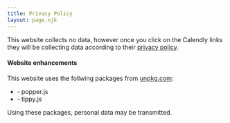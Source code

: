 ```yaml
---
title: Privacy Policy
layout: page.njk
---
```


This website collects no data, however once you click on the Calendly links they will be collecting data according to their [privacy policy](https://calendly.com/privacy).

#### Website enhancements ####

This website uses the follwing packages from <a href="https://unpkg.com" rel="noopener" target="_blank" title="UNPKG">unpkg.com</a>:

- &dash; popper.js
- &dash; tippy.js

Using these packages, personal data may be transmitted.